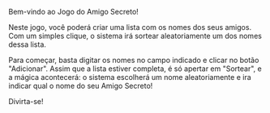 Bem-vindo ao Jogo do Amigo Secreto!

Neste jogo, você poderá criar uma lista com os nomes dos seus amigos. Com um simples clique, o sistema irá sortear aleatoriamente um dos nomes dessa lista.

Para começar, basta digitar os nomes no campo indicado e clicar no botão "Adicionar". Assim que a lista estiver completa, é só apertar em "Sortear", e a mágica acontecerá: o sistema escolherá um nome aleatoriamente e ira indicar qual o nome do seu Amigo Secreto!

Divirta-se!
